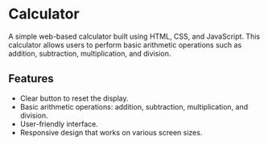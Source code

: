 # Calculator

A simple web-based calculator built using HTML, CSS, and JavaScript. This calculator allows users to perform basic arithmetic operations such as addition, subtraction, multiplication, and division.

## Features

- Clear button to reset the display.
- Basic arithmetic operations: addition, subtraction, multiplication, and division.
- User-friendly interface.
- Responsive design that works on various screen sizes.
  
